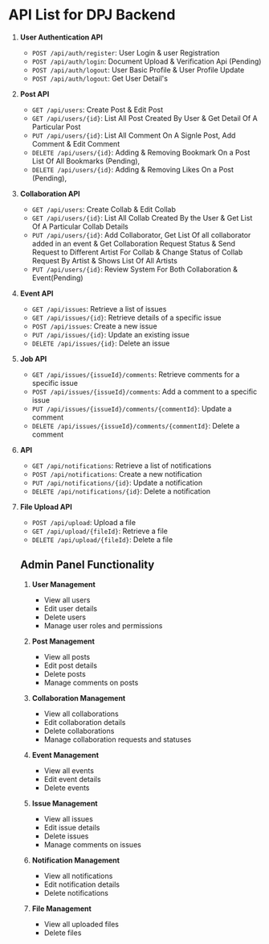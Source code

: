 # API List for DPJ Backend

1. **User Authentication API**
    - `POST /api/auth/register`: User Login & user Registration
    - `POST /api/auth/login`: Document Upload & Verification Api (Pending)
    - `POST /api/auth/logout`: User Basic Profile  & User Profile Update
    - `POST /api/auth/logout`: Get User Detail's 


2. **Post API**
    - `GET /api/users`: Create Post & Edit Post
    - `GET /api/users/{id}`: List All Post Created By User & Get Detail Of A Particular Post 
    - `PUT /api/users/{id}`: List All Comment On A Signle Post, Add Comment & Edit Comment
    - `DELETE /api/users/{id}`: Adding & Removing Bookmark On a Post List Of All Bookmarks (Pending), 
    - `DELETE /api/users/{id}`: Adding & Removing Likes On a Post (Pending), 

3. **Collaboration API**
    - `GET /api/users`: Create Collab & Edit Collab 
    - `GET /api/users/{id}`: List All Collab Created By the User & Get List Of A Particular Collab Details
    - `PUT /api/users/{id}`: Add Collaborator, Get List Of all collaborator added in an event & Get Collaboration Request Status & Send Request to Different Artist For Collab & Change Status of Collab Request By Artist & Shows List Of All Artists
    - `PUT /api/users/{id}`: Review System For Both Collaboration & Event(Pending)

4. **Event API**
    - `GET /api/issues`: Retrieve a list of issues
    - `GET /api/issues/{id}`: Retrieve details of a specific issue
    - `POST /api/issues`: Create a new issue
    - `PUT /api/issues/{id}`: Update an existing issue
    - `DELETE /api/issues/{id}`: Delete an issue

4. **Job API**
    - `GET /api/issues/{issueId}/comments`: Retrieve comments for a specific issue
    - `POST /api/issues/{issueId}/comments`: Add a comment to a specific issue
    - `PUT /api/issues/{issueId}/comments/{commentId}`: Update a comment
    - `DELETE /api/issues/{issueId}/comments/{commentId}`: Delete a comment

5. **API**
    - `GET /api/notifications`: Retrieve a list of notifications
    - `POST /api/notifications`: Create a new notification
    - `PUT /api/notifications/{id}`: Update a notification
    - `DELETE /api/notifications/{id}`: Delete a notification

6. **File Upload API**
    - `POST /api/upload`: Upload a file
    - `GET /api/upload/{fileId}`: Retrieve a file
    - `DELETE /api/upload/{fileId}`: Delete a file
    
    ## Admin Panel Functionality

    1. **User Management**
        - View all users
        - Edit user details
        - Delete users
        - Manage user roles and permissions

    2. **Post Management**
        - View all posts
        - Edit post details
        - Delete posts
        - Manage comments on posts

    3. **Collaboration Management**
        - View all collaborations
        - Edit collaboration details
        - Delete collaborations
        - Manage collaboration requests and statuses

    4. **Event Management**
        - View all events
        - Edit event details
        - Delete events

    5. **Issue Management**
        - View all issues
        - Edit issue details
        - Delete issues
        - Manage comments on issues

    6. **Notification Management**
        - View all notifications
        - Edit notification details
        - Delete notifications

    7. **File Management**
        - View all uploaded files
        - Delete files